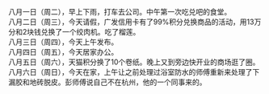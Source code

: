 八月一日（周二），早上下雨，打车去公司。中午第一次吃兑吧的食堂。</br> 
八月二日（周三），今天请假，广发信用卡有了99%积分兑换商品的活动，用13万分和2块钱兑换了一个绞肉机。吃了榴莲。</br> 
八月三日（周四），今天上午发布。</br> 
八月四日（周五），今天居家办公。</br> 
八月五日（周六），天猫积分换了10个卷纸。晚上又到旁边快开业的商场逛了圈。</br> 
八月六日（周日），今天在家，上午让之前处理过浴室防水的师傅重新来处理了下漏胶和地砖脱皮。彭师傅说自己不在杭州，他的一个同事来的。</br> 
